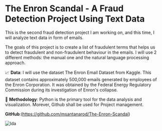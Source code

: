 # The Enron Scandal - A Fraud Detection Project Using Text Data

This is the second fraud detection project I am working on, and this time, I will analyze text data in form of emails.

The goals of this project is to create a list of fraudulent terms that helps us to detect fraudulent and non-fraudulent behaviour in the emails. I will use 2 different methods: the manual one and the natural language processing approach.

📈 **Data**: I will use the dataset The Enron Email Dataset from Kaggle.
This dataset contains approximately 500,000 emails generated by employees of the Enron Corporation. It was obtained by the Federal Energy Regulatory Commission during its investigation of Enron's collapse. 

🔬 **Methodology**: Python is the primary tool for the data analysis and visualization. Morever, Github shall be used for Project management.

**GitHub**:(https://github.com/msantanarod/The-Enron-Scandal)

![lda](lda_captura.jpg)

